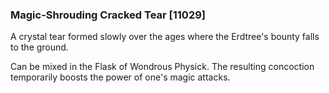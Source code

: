 ### Magic-Shrouding Cracked Tear [11029]

A crystal tear formed slowly over the ages where the Erdtree's bounty falls to the ground.

Can be mixed in the Flask of Wondrous Physick. The resulting concoction temporarily boosts the power of one's magic attacks.
